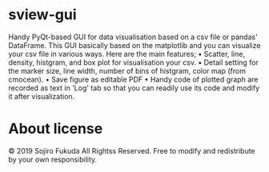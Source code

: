 # sview-gui
Handy PyQt-based GUI for data visualisation based on a csv file or pandas' DataFrame.
This GUI basically based on the matplotlib and you can visualize your csv file in various ways.
Here are the main features;
• Scatter, line, density, histgram, and box plot for visualisation your csv.
• Detail setting for the marker size, line width, number of bins of histgram, color map (from cmocean).
• Save figure as editable PDF
• Handy code of plotted graph are recorded as text in 'Log' tab so that you can readily use its code and modify it after visualization.

# About license
© 2019 Sojiro Fukuda All Rightss Reserved.
Free to modify and redistribute by your own responsibility.
